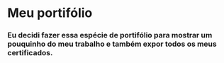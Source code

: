 # Meu portifólio
### Eu decidi fazer essa espécie de portifólio para mostrar um pouquinho do meu trabalho e também expor todos os meus certificados.
